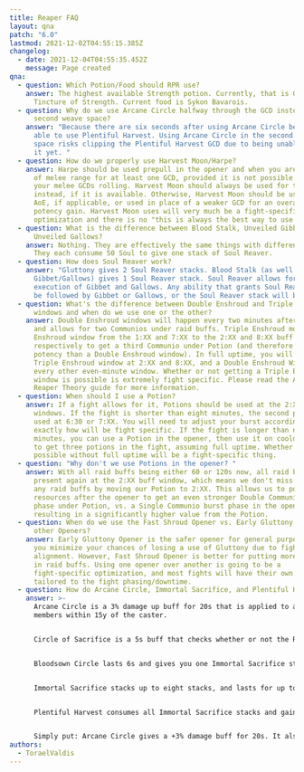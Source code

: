 ```yaml
---
title: Reaper FAQ
layout: qna
patch: "6.0"
lastmod: 2021-12-02T04:55:15.385Z
changelog:
  - date: 2021-12-04T04:55:35.452Z
    message: Page created
qna:
  - question: Which Potion/Food should RPR use?
    answer: The highest available Strength potion. Currently, that is Grade 5
      Tincture of Strength. Current food is Sykon Bavarois.
  - question: Why do we use Arcane Circle halfway through the GCD instead of in the
      second weave space?
    answer: "Because there are six seconds after using Arcane Circle before you are
      able to use Plentiful Harvest. Using Arcane Circle in the second weave
      space risks clipping the Plentiful Harvest GCD due to being unable to use
      it yet. "
  - question: How do we properly use Harvest Moon/Harpe?
    answer: Harpe should be used prepull in the opener and when you are forced out
      of melee range for at least one GCD, provided it is not possible to keep
      your melee GCDs rolling. Harvest Moon should always be used for this
      instead, if it is available. Otherwise, Harvest Moon should be used for
      AoE, if applicable, or used in place of a weaker GCD for an overall
      potency gain. Harvest Moon uses will very much be a fight-specific
      optimization and there is no "this is always the best way to use it."
  - question: What is the difference between Blood Stalk, Unveiled Gibbets, and
      Unveiled Gallows?
    answer: Nothing. They are effectively the same things with different animations.
      They each consume 50 Soul to give one stack of Soul Reaver.
  - question: How does Soul Reaver work?
    answer: "Gluttony gives 2 Soul Reaver stacks. Blood Stalk (as well as Unveiled
      Gibbet/Gallows) gives 1 Soul Reaver stack. Soul Reaver allows for the
      execution of Gibbet and Gallows. Any ability that grants Soul Reaver MUST
      be followed by Gibbet or Gallows, or the Soul Reaver stack will be lost. "
  - question: What's the difference between Double Enshroud and Triple Enshroud
      windows and when do we use one or the other?
    answer: Double Enshroud windows will happen every two minutes after the opener
      and allows for two Communios under raid buffs. Triple Enshroud moves the
      Enshroud window from the 1:XX and 7:XX to the 2:XX and 8:XX buff windows
      respectively to get a third Communio under Potion (and therefore is more
      potency than a Double Enshroud window). In full uptime, you will use a
      Triple Enshroud window at 2:XX and 8:XX, and a Double Enshroud Window at
      every other even-minute window. Whether or not getting a Triple Enshroud
      window is possible is extremely fight specific. Please read the Advanced
      Reaper Theory guide for more information.
  - question: When should I use a Potion?
    answer: If a fight allows for it, Potions should be used at the 2:XX and 8:XX
      windows. If the fight is shorter than eight minutes, the second pot can be
      used at 6:30 or 7:XX. You will need to adjust your burst accordingly, but
      exactly how will be fight specific. If the fight is longer than nine
      minutes, you can use a Potion in the opener, then use it on cooldown after
      to get three potions in the fight, assuming full uptime. Whether this is
      possible without full uptime will be a fight-specific thing.
  - question: "Why don't we use Potions in the opener? "
    answer: With all raid buffs being either 60 or 120s now, all raid buffs will be
      present again at the 2:XX buff window, which means we don't miss out on
      any raid buffs by moving our Potion to 2:XX. This allows us to pool
      resources after the opener to get an even stronger Double Communio burst
      phase under Potion, vs. a Single Communio burst phase in the opener,
      resulting in a significantly higher value from the Potion.
  - question: When do we use the Fast Shroud Opener vs. Early Gluttony Opener or
      other Openers?
    answer: Early Gluttony Opener is the safer opener for general purpose because
      you minimize your chances of losing a use of Gluttony due to fight
      alignment. However, Fast Shroud Opener is better for putting more potency
      in raid buffs. Using one opener over another is going to be a
      fight-specific optimization, and most fights will have their own openers
      tailored to the fight phasing/downtime.
  - question: How do Arcane Circle, Immortal Sacrifice, and Plentiful Harvest work?
    answer: >-
      Arcane Circle is a 3% damage up buff for 20s that is applied to all party
      members within 15y of the caster.


      Circle of Sacrifice is a 5s buff that checks whether or not the RPR that used Arcane Circle and each party member with the buff successfully lands a weaponskill or spell. 


      Bloodsown Circle lasts 6s and gives you one Immortal Sacrifice stack for each party member (including yourself) that lands a weaponskill/spell under Circle of Sacrifice (maximum of one stack per person). 


      Immortal Sacrifice stacks up to eight stacks, and lasts for up to 30s. Immortal Sacrifice stacks allow Plentiful Harvest to be used. 


      Plentiful Harvest consumes all Immortal Sacrifice stacks and gains 40 potency for every additional stack, starting at 520 and maxing out at 800 potency at eight stacks. Your own stack is already included in the base potency of 520, as it is required to even use the skill. You cannot use Plentiful Harvest until Bloodsown Circle has expired. 


      Simply put: Arcane Circle gives a +3% damage buff for 20s. It also gives one stack of Immortal Sacrifice for every party member (including yourself) that lands a weaponskill/spell in the first 5s of Arane Circle's duration. Immortal Sacrifice stacks allow the use of Plentiful Harvest, and increase the potency of Plentiful Harvest by 40 per stack, up to 800 potency at eight stacks. Plentiful Harvest cannot be used until Bloodsown Circle expires, which happens 6s after using Arcane Circle.
authors:
  - ToraelValdis
---
```

